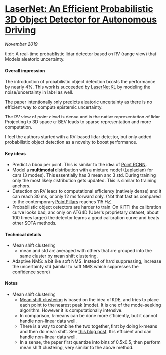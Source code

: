 # [LaserNet: An Efficient Probabilistic 3D Object Detector for Autonomous Driving](https://arxiv.org/abs/1903.08701)

_November 2019_

tl;dr: A real-time probabilistic lidar detector based on RV (range view) that Models aleatoric uncertainty.

#### Overall impression
The introduction of probabilistic object detection boosts the performance by nearly 4%. This work is succeeded by [LaserNet KL](lasernet_kl.md) by modeling the noise/uncertainty in label as well.

The paper intentionally only predicts aleatoric uncertainty as there is no efficient way to compute epistemic uncertainty.

The RV view of point cloud is dense and is the native representation of lidar. Projecting to 3D space or BEV leads to sparse representation and more computation.

I feel the authors started with a RV-based lidar detector, but only added probabilistic object detection as a novelty to boost performance.

#### Key ideas
- Predict a bbox per point. This is similar to the idea of [Point RCNN](point_rcnn.md). 
- Model a **multimodal** distribution with a mixture model (Laplacian) for cars (3 modes). This essentially has 3 mean and 3 std. During training only the most likely distribution gets updated. This is similar to training anchors. 
- Detection on RV leads to computational efficiency (natively dense) and it can reach 30 ms, or only 12 ms forward only. (Not that fast as compared to the contemporary [PointPillars](point_pillars.md) reaches 115 Hz).
- Probabilistic object detectors are harder to train. On KITTI the calibration curve looks bad, and only on ATG4D (Uber's proprietary dataset, about 100 times larger) the detector learns a good calibration curve and beats other SOTA methods. 


#### Technical details
- Mean shift clustering
	- mean and std are averaged with others that are grouped into the same cluster by mean shift clustering.
- Adaptive NMS: a bit like soft NMS. Instead of hard suppressing, increase the uncertainty std (similar to soft NMS which suppresses the confidence score)

#### Notes
- Mean shift clustering
	- [Mean shift clustering](https://spin.atomicobject.com/2015/05/26/mean-shift-clustering/) is based on the idea of KDE, and tries to place each point to the nearest peak (mode). It is one of the mode-seeking algorithm. However it is computationally intensive.
	- In comparison, k-means can be done more efficiently, but it cannot handle non-linear data well.
	- There is a way to combine the two together, first by doing k-means and then do mean shift. See [this blog post](http://jamesxli.blogspot.com/2012/03/on-mean-shift-and-k-means-clustering.html). It is efficient and can handle non-linear data well. 
	- In a sense, the paper first quantize into bins of 0.5x0.5, then perform mean shift clustering, very similar to the above method.